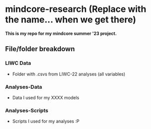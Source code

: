 # mindcore-research (Replace with the name... when we get there)

**This is my repo for my mindcore summer '23 project.**

## File/folder breakdown 

### LIWC Data 

- Folder with .csvs from LIWC-22 analyses (all variables)

### Analyses-Data

- Data I used for my XXXX models

### Analyses-Scripts 

- Scripts I used for my analyses :P 
